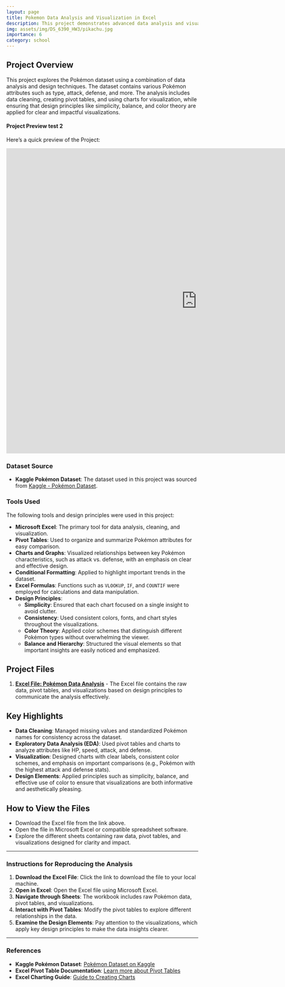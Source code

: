 ```yaml
---
layout: page
title: Pokemon Data Analysis and Visualization in Excel
description: This project demonstrates advanced data analysis and visualization techniques using Excel. 
img: assets/img/DS_6390_HW3/pikachu.jpg
importance: 6
category: school
---
```


## **Project Overview**

This project explores the Pokémon dataset using a combination of data analysis and design techniques. The dataset contains various Pokémon attributes such as type, attack, defense, and more. The analysis includes data cleaning, creating pivot tables, and using charts for visualization, while ensuring that design principles like simplicity, balance, and color theory are applied for clear and impactful visualizations.

#### **Project Preview test 2**
Here’s a quick preview of the Project:

<iframe width="1000" height="800" frameborder="0" scrolling="no" src="https://smu365-my.sharepoint.com/personal/oowolabi_smu_edu/_layouts/15/Doc.aspx?sourcedoc={bd2d2f1d-1c03-460c-b0fa-a4626a65ff0f}&action=embedview&AllowTyping=True&ActiveCell='Dashboard'!Z13&wdHideGridlines=True&wdHideHeaders=True&wdDownloadButton=True&wdInConfigurator=True&wdInConfigurator=True"></iframe>

### **Dataset Source**
- **Kaggle Pokémon Dataset**: The dataset used in this project was sourced from [Kaggle - Pokémon Dataset](https://www.kaggle.com/datasets/abcsds/pokemon).

### **Tools Used**

The following tools and design principles were used in this project:
- **Microsoft Excel**: The primary tool for data analysis, cleaning, and visualization.
- **Pivot Tables**: Used to organize and summarize Pokémon attributes for easy comparison.
- **Charts and Graphs**: Visualized relationships between key Pokémon characteristics, such as attack vs. defense, with an emphasis on clear and effective design.
- **Conditional Formatting**: Applied to highlight important trends in the dataset.
- **Excel Formulas**: Functions such as `VLOOKUP`, `IF`, and `COUNTIF` were employed for calculations and data manipulation.
- **Design Principles**:
  - **Simplicity**: Ensured that each chart focused on a single insight to avoid clutter.
  - **Consistency**: Used consistent colors, fonts, and chart styles throughout the visualizations.
  - **Color Theory**: Applied color schemes that distinguish different Pokémon types without overwhelming the viewer.
  - **Balance and Hierarchy**: Structured the visual elements so that important insights are easily noticed and emphasized.

## **Project Files**

1. **[Excel File: Pokémon Data Analysis](https://github.com/DamilolaOwolabi/DS_6306_HW3/blob/main/Oluwadamilola_Owolabi_HW3.xlsx)** - The Excel file contains the raw data, pivot tables, and visualizations based on design principles to communicate the analysis effectively.

## **Key Highlights**
- **Data Cleaning**: Managed missing values and standardized Pokémon names for consistency across the dataset.
- **Exploratory Data Analysis (EDA)**: Used pivot tables and charts to analyze attributes like HP, speed, attack, and defense.
- **Visualization**: Designed charts with clear labels, consistent color schemes, and emphasis on important comparisons (e.g., Pokémon with the highest attack and defense stats).
- **Design Elements**: Applied principles such as simplicity, balance, and effective use of color to ensure that visualizations are both informative and aesthetically pleasing.

## **How to View the Files**

- Download the Excel file from the link above.
- Open the file in Microsoft Excel or compatible spreadsheet software.
- Explore the different sheets containing raw data, pivot tables, and visualizations designed for clarity and impact.

---

### **Instructions for Reproducing the Analysis**

1. **Download the Excel File**: Click the link to download the file to your local machine.
2. **Open in Excel**: Open the Excel file using Microsoft Excel.
3. **Navigate through Sheets**: The workbook includes raw Pokémon data, pivot tables, and visualizations.
4. **Interact with Pivot Tables**: Modify the pivot tables to explore different relationships in the data.
5. **Examine the Design Elements**: Pay attention to the visualizations, which apply key design principles to make the data insights clearer.

---

### **References**

- **Kaggle Pokémon Dataset**: [Pokémon Dataset on Kaggle](https://www.kaggle.com/datasets/abcsds/pokemon)
- **Excel Pivot Table Documentation**: [Learn more about Pivot Tables](https://support.microsoft.com/en-us/excel/pivot-table-tutorial-40f81ccf-3457-4570-9d4a-181cd4d1d304)
- **Excel Charting Guide**: [Guide to Creating Charts](https://support.microsoft.com/en-us/excel/create-a-chart-from-start-to-finish-7d16792a-7b51-4ab0-87d5-69419f569354)

